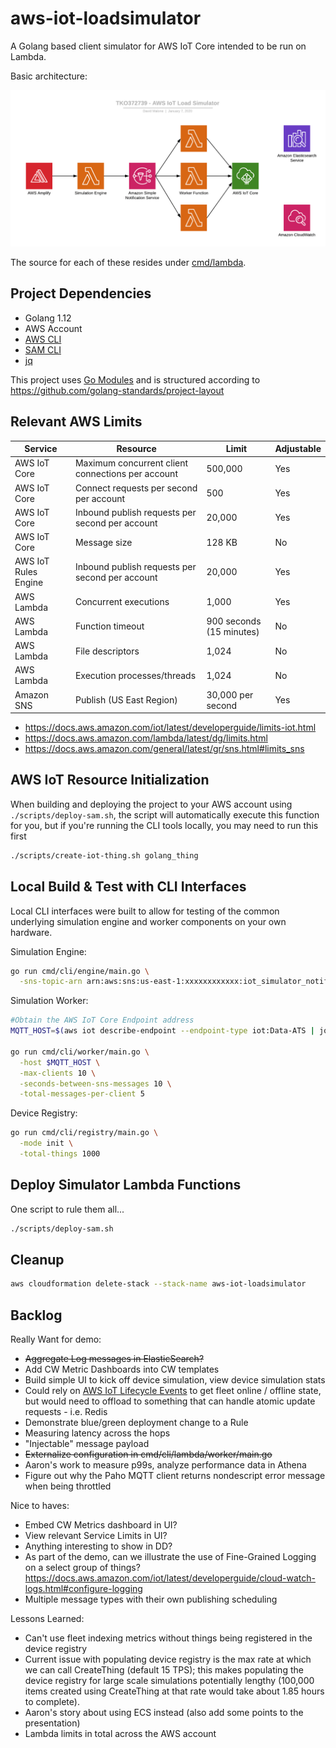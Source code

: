 # aws-iot-loadsimulator

A Golang based client simulator for AWS IoT Core intended to be run on Lambda.

Basic architecture:

![AWS IoT Load Simulator](./images/architecture.png "AWS IoT Load Simulator")

The source for each of these resides under [cmd/lambda](cmd/lambda).

## Project Dependencies

* Golang 1.12
* AWS Account
* [AWS CLI](https://docs.aws.amazon.com/cli/latest/userguide/cli-chap-install.html)
* [SAM CLI](https://docs.aws.amazon.com/serverless-application-model/latest/developerguide/serverless-sam-cli-install.html)
* [jq](https://stedolan.github.io/jq/download/)

This project uses [Go Modules](https://blog.golang.org/using-go-modules) and is structured according to https://github.com/golang-standards/project-layout


## Relevant AWS Limits

Service | Resource | Limit | Adjustable
--- | --- | --- | ---
AWS IoT Core | Maximum concurrent client connections per account | 500,000 | Yes
AWS IoT Core | Connect requests per second per account | 500 | Yes
AWS IoT Core | Inbound publish requests per second per account | 20,000 | Yes
AWS IoT Core | Message size | 128 KB | No
AWS IoT Rules Engine | Inbound publish requests per second per account | 20,000 | Yes
AWS Lambda | Concurrent executions | 1,000 | Yes
AWS Lambda | Function timeout | 900 seconds (15 minutes) | No
AWS Lambda | File descriptors | 1,024 | No
AWS Lambda | Execution processes/threads | 1,024 | No
Amazon SNS | Publish (US East Region) | 30,000 per second | Yes

* https://docs.aws.amazon.com/iot/latest/developerguide/limits-iot.html
* https://docs.aws.amazon.com/lambda/latest/dg/limits.html
* https://docs.aws.amazon.com/general/latest/gr/sns.html#limits_sns

## AWS IoT Resource Initialization

When building and deploying the project to your AWS account using `./scripts/deploy-sam.sh`, the script will automatically execute this function for you, but if you're running the CLI tools locally, you may need to run this first

```bash
./scripts/create-iot-thing.sh golang_thing
```

## Local Build & Test with CLI Interfaces

Local CLI interfaces were built to allow for testing of the common underlying simulation engine and worker components on your own hardware.

Simulation Engine:

```bash
go run cmd/cli/engine/main.go \
  -sns-topic-arn arn:aws:sns:us-east-1:xxxxxxxxxxxx:iot_simulator_notifications
```

Simulation Worker:

```bash
#Obtain the AWS IoT Core Endpoint address
MQTT_HOST=$(aws iot describe-endpoint --endpoint-type iot:Data-ATS | jq -r '.endpointAddress')

go run cmd/cli/worker/main.go \
  -host $MQTT_HOST \
  -max-clients 10 \
  -seconds-between-sns-messages 10 \
  -total-messages-per-client 5
```

Device Registry:

```bash
go run cmd/cli/registry/main.go \
  -mode init \
  -total-things 1000
```

## Deploy Simulator Lambda Functions

One script to rule them all...

```bash
./scripts/deploy-sam.sh
```

## Cleanup

```bash
aws cloudformation delete-stack --stack-name aws-iot-loadsimulator
```

## Backlog

Really Want for demo:
* ~~Aggregate Log messages in ElasticSearch?~~
* Add CW Metric Dashboards into CW templates
* Build simple UI to kick off device simulation, view device simulation stats
* Could rely on [AWS IoT Lifecycle Events](https://docs.aws.amazon.com/iot/latest/developerguide/life-cycle-events.html) to get fleet online / offline state, but would need to offload to something that can handle atomic update requests - i.e. Redis
* Demonstrate blue/green deployment change to a Rule
* Measuring latency across the hops
* "Injectable" message payload
* ~~Externalize configuration in cmd/cli/lambda/worker/main.go~~
* Aaron's work to measure p99s, analyze performance data in Athena
* Figure out why the Paho MQTT client returns nondescript error message when being throttled


Nice to haves:
* Embed CW Metrics dashboard in UI?
* View relevant Service Limits in UI?
* Anything interesting to show in DD?
* As part of the demo, can we illustrate the use of Fine-Grained Logging on a select group of things? https://docs.aws.amazon.com/iot/latest/developerguide/cloud-watch-logs.html#configure-logging
* Multiple message types with their own publishing scheduling

Lessons Learned:
* Can't use fleet indexing metrics without things being registered in the device registry
* Current issue with populating device registry is the max rate at which we can call CreateThing (default 15 TPS); this makes populating the device registry for large scale simulations potentially lengthy (100,000 items created using CreateThing at that rate would take about 1.85 hours to complete).
* Aaron's story about using ECS instead (also add some points to the presentation)
* Lambda limits in total across the AWS account
